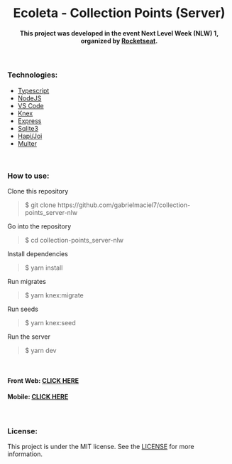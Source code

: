 <h1 align="center"> Ecoleta - Collection Points (Server)</h1> 

<h4 align="center"> This project was developed in the event Next Level Week (NLW) 1, organized by
<a href="https://rocketseat.com.br/">Rocketseat</a>.
</h4>

<br>

<h3> Technologies: </h3>

<ul>
<li><a href="https://www.typescriptlang.org/">Typescript</a></li>
<li><a href="https://nodejs.org/">NodeJS</a></li>
<li><a href="https://code.visualstudio.com/">VS Code</a></li>
<li><a href="http://knexjs.org/">Knex</a></li>
<li><a href="https://www.npmjs.com/package/express">Express</a></li>
<li><a href="https://www.npmjs.com/package/sqlite3">Sqlite3</a></li>
<li><a href="https://hapi.dev/module/joi/">Hapi/Joi</a></li>
<li><a href="https://www.npmjs.com/package/multer">Multer</a></li>
</ul>

<br>

<h3> How to use: </h3>

<p> Clone this repository </p>
<blockquote>$ git clone https://github.com/gabrielmaciel7/collection-points_server-nlw</blockquote>
<p> Go into the repository </p>
<blockquote>$ cd collection-points_server-nlw</blockquote>
<p> Install dependencies </p>
<blockquote>$ yarn install</blockquote>
<p> Run migrates </p>
<blockquote>$ yarn knex:migrate</blockquote>
<p> Run seeds </p>
<blockquote>$ yarn knex:seed</blockquote>
<p> Run the server </p>
<blockquote>$ yarn dev</blockquote>

<br>

<h4> Front Web:
<a href="https://github.com/gabrielmaciel7/collection-points_react-web-nlw">CLICK HERE</a>  
</h4> 
<h4> Mobile:
<a href="https://github.com/gabrielmaciel7/collection-points-mobile-nlw">CLICK HERE</a>  
</h4> 

<br>

<h3> License: </h3>

<p>This project is under the MIT license. See the 
<a href="https://github.com/gabrielmaciel7/collection-points_server-nlw/blob/master/LICENSE.md">LICENSE</a> 
for more information.</p>
